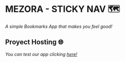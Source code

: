 # MEZORA - STICKY NAV 🗺️
_A simple Bookmarks App that makes you feel good!_
## Proyect Hosting 🌐
_You can test our app clicking [here!](https://mezora.github.io/Sticky-Nav/)_


